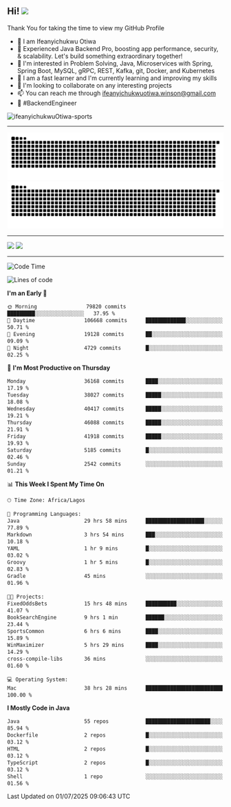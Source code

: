 <!-- BLOG-POST-LIST:START --><!-- BLOG-POST-LIST:END -->

## Hi! <img src="https://media.giphy.com/media/hvRJCLFzcasrR4ia7z/giphy.gif" width="4%"> 

Thank You for taking the time to view my GitHub Profile

- 👋 I am Ifeanyichukwu Otiwa
- 🚀 Experienced Java Backend Pro, boosting app performance, security, & scalability. Let's build something extraordinary together!
- 👀 I'm interested in Problem Solving, Java, Microservices with Spring, Spring Boot, MySQL, gRPC, REST, Kafka, git, Docker, and Kubernetes
- 🌱 I am a fast learner and I'm currently learning and improving my skills
- 💞️ I'm looking to collaborate on any interesting projects
- 📫 You can reach me through ifeanyichukwuotiwa.winson@gmail.com
- 🚀 #BackendEngineer

<p align="left" marginTop="10px"> <img src="https://komarev.com/ghpvc/?username=ifeanyichukwuOtiwa-sports&label=Profile%20views&color=0e75b6&style=for-the-badge" alt="ifeanyichukwuOtiwa-sports" /> </p>

***

<!--🐍📈SNAKEGRAPH / 🌐WEBSITE: https://github.com/Platane/snk -->
![github contribution grid snake animation](https://raw.githubusercontent.com/ifeanyichukwuOtiwa-sports/ifeanyichukwuOtiwa-sports/output/github-contribution-grid-snake-dark.svg#gh-dark-mode-only)![github contribution grid snake animation](https://raw.githubusercontent.com/ifeanyichukwuOtiwa-sports/ifeanyichukwuOtiwa-sports/output/github-contribution-grid-snake.svg#gh-light-mode-only)

***

<p float="left">
  <img float="left" src="https://github-readme-stats.vercel.app/api?username=ifeanyichukwuOtiwa-sports&count_private=true&include_all_commits=true&theme=react&show_icons=true" />
  <img float="right" src="https://github-readme-stats.vercel.app/api/top-langs/?username=ifeanyichukwuOtiwa-sports&layout=compact&show_icons=true&theme=react" /> 
</p>

***



<!--START_SECTION:waka-->
![Code Time](http://img.shields.io/badge/Code%20Time-3%2C905%20hrs%2013%20mins-blue)

![Lines of code](https://img.shields.io/badge/From%20Hello%20World%20I%27ve%20Written-56.0%20million%20lines%20of%20code-blue)

**I'm an Early 🐤** 

```text
🌞 Morning                79820 commits       █████████░░░░░░░░░░░░░░░░   37.95 % 
🌆 Daytime                106668 commits      █████████████░░░░░░░░░░░░   50.71 % 
🌃 Evening                19128 commits       ██░░░░░░░░░░░░░░░░░░░░░░░   09.09 % 
🌙 Night                  4729 commits        █░░░░░░░░░░░░░░░░░░░░░░░░   02.25 % 
```
📅 **I'm Most Productive on Thursday** 

```text
Monday                   36168 commits       ████░░░░░░░░░░░░░░░░░░░░░   17.19 % 
Tuesday                  38027 commits       █████░░░░░░░░░░░░░░░░░░░░   18.08 % 
Wednesday                40417 commits       █████░░░░░░░░░░░░░░░░░░░░   19.21 % 
Thursday                 46088 commits       █████░░░░░░░░░░░░░░░░░░░░   21.91 % 
Friday                   41918 commits       █████░░░░░░░░░░░░░░░░░░░░   19.93 % 
Saturday                 5185 commits        █░░░░░░░░░░░░░░░░░░░░░░░░   02.46 % 
Sunday                   2542 commits        ░░░░░░░░░░░░░░░░░░░░░░░░░   01.21 % 
```


📊 **This Week I Spent My Time On** 

```text
🕑︎ Time Zone: Africa/Lagos

💬 Programming Languages: 
Java                     29 hrs 58 mins      ███████████████████░░░░░░   77.89 % 
Markdown                 3 hrs 54 mins       ███░░░░░░░░░░░░░░░░░░░░░░   10.18 % 
YAML                     1 hr 9 mins         █░░░░░░░░░░░░░░░░░░░░░░░░   03.02 % 
Groovy                   1 hr 5 mins         █░░░░░░░░░░░░░░░░░░░░░░░░   02.83 % 
Gradle                   45 mins             ░░░░░░░░░░░░░░░░░░░░░░░░░   01.96 % 

🐱‍💻 Projects: 
FixedOddsBets            15 hrs 48 mins      ██████████░░░░░░░░░░░░░░░   41.07 % 
BookSearchEngine         9 hrs 1 min         ██████░░░░░░░░░░░░░░░░░░░   23.44 % 
SportsCommon             6 hrs 6 mins        ████░░░░░░░░░░░░░░░░░░░░░   15.89 % 
WinMaximizer             5 hrs 29 mins       ████░░░░░░░░░░░░░░░░░░░░░   14.29 % 
cross-compile-libs       36 mins             ░░░░░░░░░░░░░░░░░░░░░░░░░   01.60 % 

💻 Operating System: 
Mac                      38 hrs 28 mins      █████████████████████████   100.00 % 
```

**I Mostly Code in Java** 

```text
Java                     55 repos            █████████████████████░░░░   85.94 % 
Dockerfile               2 repos             █░░░░░░░░░░░░░░░░░░░░░░░░   03.12 % 
HTML                     2 repos             █░░░░░░░░░░░░░░░░░░░░░░░░   03.12 % 
TypeScript               2 repos             █░░░░░░░░░░░░░░░░░░░░░░░░   03.12 % 
Shell                    1 repo              ░░░░░░░░░░░░░░░░░░░░░░░░░   01.56 % 
```




 Last Updated on 01/07/2025 09:06:43 UTC
<!--END_SECTION:waka-->

<!--
<p align="center">
![trophy](https://github-profile-trophy.vercel.app/?username=ifeanyichukwuOtiwa-sports&theme=onedark) (https://github.com/ryo-ma/github-profile-trophy)
</p>
-->

<!---
ifeanyi-otiwa/ifeanyi-otiwa is a ✨ special ✨ repository because its `README.md` (this file) appears on your GitHub profile.
You can click the Preview link to take a look at your changes.
--->
